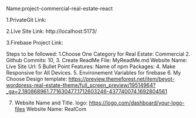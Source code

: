 Name:project-commercial-real-estate-react


1.PrivateGit Link: 


2.Live Site Link: http://localhost:5173/


3.Firebase Project Link: 


Steps to be followed:
1.Choose One Category for Real Estate: Commercial
2. Github Commits: 10,
3. Create ReadMe File: MyReadMe.md
   Website Name: 
   Live Site Url: 
   5 Bullet Point Features:
   Name of npm Packages: 
4. Make Responsive for All Devices.
5. Environement Variables for firebase
6. My Choose Design template: https://preview.themeforest.net/item/beyot-wordpress-real-estate-theme/full_screen_preview/19514964?_ga=2.180868961.771630477.1712603246-437740074.1692804561

7. Website Name and Title.
   logo: https://logo.com/dashboard/your-logo-files
   Website Name: RealCom
